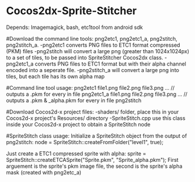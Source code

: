 # Cocos2dx-Sprite-Stitcher

Depends:
Imagemagick, bash, etc1tool from android sdk

#Download the command line tools: png2etc1, png2etc1_a, png2stitch, png2stitch_a.
-png2etc1 converts PNG files to ETC1 format compressed (PKM) files
-png2stitch will convert a large png (greater than 1024x1024px) to a set of tiles, to be passed into SpriteStitcher Cocos2dx class.
-png2etc1_a converts PNG files to ETC1 format but with their alpha channel encoded into a seperate file.
-png2stitch_a will convert a large png into tiles, but each tile has its own alpha map

#Command line tool usage:
png2etc1 file1.png file2.png file3.png ... // outputs a .pkm for every in file
png2etc1_a file1.png file2.png file3.png ... // outputs a .pkm & _alpha.pkm for every in file
png2stitch

#Download Cocos2d-x project files:
-shaders/ folder, place this in your Cocos2d-x project's Resources/ directory
-SpriteStitch.cpp use this class inside your Cocos2d-x project to obtain a SpriteStitch node

#SpriteStitch class usage:
Initialize a SpriteStitch object from the output of png2stitch:
node = SpriteStitch::createFromFolder("level1", true);

Just create a ETC1 compressed sprite with alpha:
sprite = SpriteStitch::createETCASprite("Sprite.pkm", "Sprite_alpha.pkm");
First arguement is the sprite's pkm image file, the second is the sprite's alpha mask (created with png2etc_a)
